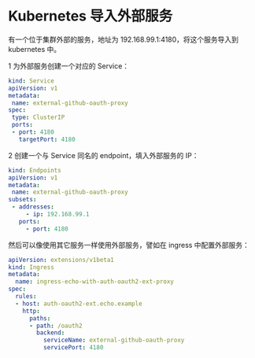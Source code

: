 # Kubernetes 导入外部服务 

有一个位于集群外部的服务，地址为 192.168.99.1:4180，将这个服务导入到 kubernetes 中。

1 为外部服务创建一个对应的 Service：

```yaml
kind: Service
apiVersion: v1
metadata:
 name: external-github-oauth-proxy
spec:
 type: ClusterIP
 ports:
 - port: 4180
   targetPort: 4180
```

2 创建一个与 Service 同名的 endpoint，填入外部服务的 IP：

```yaml
kind: Endpoints
apiVersion: v1
metadata:
 name: external-github-oauth-proxy
subsets:
 - addresses:
     - ip: 192.168.99.1
   ports:
     - port: 4180
```

然后可以像使用其它服务一样使用外部服务，譬如在 ingress 中配置外部服务：

```yaml
apiVersion: extensions/v1beta1
kind: Ingress
metadata:
  name: ingress-echo-with-auth-oauth2-ext-proxy
spec:
  rules:
  - host: auth-oauth2-ext.echo.example
    http:
      paths:
      - path: /oauth2
        backend:
          serviceName: external-github-oauth-proxy
          servicePort: 4180
```
